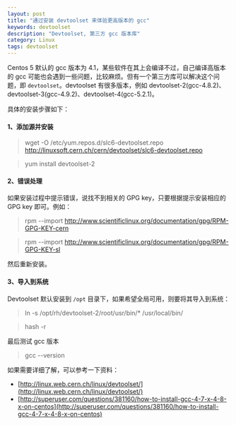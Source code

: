 ```yaml
---
layout: post
title: "通过安装 devtoolset 来体验更高版本的 gcc"
keywords: devtoolset
description: "Devtoolset, 第三方 gcc 版本库"
category: Linux
tags: devtoolset
---
```


Centos 5 默认的 gcc 版本为 4.1，某些软件在其上会编译不过，自己编译高版本的 gcc 可能也会遇到一些问题，比较麻烦。但有一个第三方库可以解决这个问题，即 `devtoolset`。devtoolset 有很多版本，例如 devtoolset-2(gcc-4.8.2)、devtoolset-3(gcc-4.9.2)、devtoolset-4(gcc-5.2.1)。

具体的安装步骤如下：

#### 1、添加源并安装

> wget -O /etc/yum.repos.d/slc6-devtoolset.repo http://linuxsoft.cern.ch/cern/devtoolset/slc6-devtoolset.repo

> yum install devtoolset-2

#### 2、错误处理

如果安装过程中提示错误，说找不到相关的 GPG key，只要根据提示安装相应的 GPG key 即可。例如：

> rpm --import http://www.scientificlinux.org/documentation/gpg/RPM-GPG-KEY-cern

> rpm --import http://www.scientificlinux.org/documentation/gpg/RPM-GPG-KEY-sl

然后重新安装。

#### 3、导入到系统

Devtoolset 默认安装到 `/opt` 目录下，如果希望全局可用，则要将其导入到系统：

> ln -s /opt/rh/devtoolset-2/root/usr/bin/* /usr/local/bin/

> hash -r

最后测试 gcc 版本

> gcc --version

如果需要详细了解，可以参考一下资料：

- [http://linux.web.cern.ch/linux/devtoolset/](http://linux.web.cern.ch/linux/devtoolset/)
- [http://superuser.com/questions/381160/how-to-install-gcc-4-7-x-4-8-x-on-centos](http://superuser.com/questions/381160/how-to-install-gcc-4-7-x-4-8-x-on-centos)
